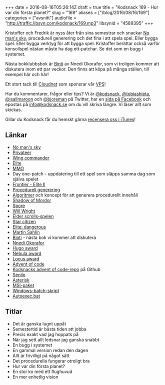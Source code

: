 +++
date = 2016-08-16T05:26:14Z
draft = true
title = "Kodsnack 169 - Hur var din första planet?"
slug = "169"
aliases = ["/blog/2016/08/16/169"]
categories = ["avsnitt"]
audiofile = "http://traffic.libsyn.com/kodsnack/169.mp3"
libsynid = "4589395"
+++

Kristoffer och Fredrik är nyss åter från sina semestrar och snackar [No man's sky](https://en.wikipedia.org/wiki/No_Man%27s_Sky), procedurell generering och det fina i att spela spel. Eller bygga spel. Eller bygga verktyg för att bygga spel. Kristoffer berättar också varför konsollspel nästan måste ha dag ett-patchar. Se det som en bugg i systemet.

Nästa bokklubbsbok är [Binti](http://www.tor.com/2015/08/17/excerpts-binti-nnedi-okorafor/) av Nnedi Okorafor, som vi troligen kommer att diskutera inom ett par veckor. Den finns att köpa på många ställen, till exempel här och här!

Ett stort tack till [Cloudnet](http://www.cloudnet.se) som sponsrar vår [VPS](http://en.wikipedia.org/wiki/Virtual_private_server)!

Har du kommentarer, frågor eller tips? Vi är [@kodsnack](https://www.twitter.com/kodsnack), [@tobiashieta](https://www.twitter.com/tobiashieta), [@isallmaroon](https://www.twitter.com/isallmaroon) och [@bjoreman](https://www.twitter.com/bjoreman) på Twitter, har en [sida på Facebook](https://www.facebook.com/kodsnack) och epostas på [info@kodsnack.se](mailto:info@kodsnack.se) om du vill skriva längre. Vi läser allt som skickas.

Gillar du Kodsnack får du hemskt gärna [recensera oss i iTunes](http://itunes.apple.com/se/podcast/kodsnack/id561631498?l=en)!

## Länkar ##
* [No man's sky](https://en.wikipedia.org/wiki/No_Man%27s_Sky)
* [Privateer](https://en.wikipedia.org/wiki/Wing_Commander:_Privateer)
* [Wing commander](https://en.wikipedia.org/wiki/Wing_Commander_%28franchise%29)
* [Elite](https://en.wikipedia.org/wiki/Elite_%28video_game%29)
* [MMO](https://en.wikipedia.org/wiki/Massively_multiplayer_online_game)
* Day one-patch - uppdatering till ett spel som släpps samma dag som själva spelet
* [Frontier - Elite II](https://en.wikipedia.org/wiki/Frontier:_Elite_II)
* [Procedurell generering](https://en.wikipedia.org/wiki/Procedural_generation)
* [Algoritmer](http://pcg.wikidot.com/category-pcg-algorithms) och koncept för att generera procedurellt innehåll
* [Shadow of Mordor](http://bjoreman.com/thoughts/shadowOfMordor.html)
* [Spore](https://en.wikipedia.org/wiki/Spore_%282008_video_game%29)
* [Will Wright](https://en.wikipedia.org/wiki/Will_Wright_%28game_designer%29)
* [Elder scrolls-spelen](https://en.wikipedia.org/wiki/The_Elder_Scrolls)
* [Star citizen](https://en.wikipedia.org/wiki/Star_Citizen)
* [Elite: dangerous](https://en.wikipedia.org/wiki/Elite:_Dangerous)
* [Martin Sahlin](https://twitter.com/monkeybeach)
* [Binti](http://www.tor.com/2015/08/17/excerpts-binti-nnedi-okorafor/) - nästa bok vi kommer att diskutera
* [Nnedi Okorafor](https://en.wikipedia.org/wiki/Nnedi_Okorafor)
* [Hugo award](https://en.wikipedia.org/wiki/Hugo_Award)
* [Nebula award](https://en.wikipedia.org/wiki/Nebula_Award)
* [Locus award](https://en.wikipedia.org/wiki/Locus_Award)
* [Advent of code](http://adventofcode.com/)
* [Kodsnacks advent of code-repo](https://github.com/kodsnack/advent_of_code_2015/) på Github
* [Senilo](https://github.com/senilo)
* [Asterisk](http://www.asterisk.org/)
* [MSI-paket](https://en.wikipedia.org/wiki/Windows_Installer)
* [Windows-batch-skript](https://en.wikipedia.org/wiki/Batch_file)
* [Autoexec.bat](https://en.wikipedia.org/wiki/AUTOEXEC.BAT)

## Titlar ##
* Det är ganska lugnt uppåt
* Semestertid är bästa tiden att jobba
* Precis exakt vad jag hoppats på
* När jag sett allt ledsnar jag ganska snabbt
* En bugg i systemet
* En gammal version redan den dagen
* Allt är frivilligt på något sätt
* Det procedurella fungerar otroligt bra
* Hur var din första planet?
* En stor ko med ett flughuvud
* En mer enhetlig vision